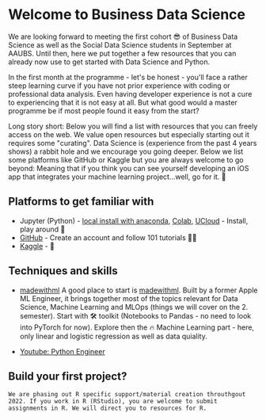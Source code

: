 # Welcome to Business Data Science

We are looking forward to meeting the first cohort 😎 of Business Data Science as well as the Social Data Science students in September at AAUBS. 
Until then, here we put together a few resources that you can already now use to get started with Data Science and Python.

In the first month at the programme  - let's be honest - you'll face a rather steep learning curve if you have not prior experience with coding or professional data analysis. Even having developer experience is not a cure to experiencing that it is not easy at all. But what good would a master programme be if most people found it easy from the start?

Long story short: Below you will find a list with resources that you can freely access on the web. We value open resources but especially starting out it requires some "curating". Data Science is (experience from the past 4 years shows) a rabbit hole and we encourage you going deeper. Below we list some platforms like GitHub or Kaggle but you are always welcome to go beyond: Meaning that if you think you can see yourself developing an iOS app that integrates your  machine learning project...well, go for it. 🚀


## Platforms to get familiar with
- Jupyter (Python) - [local install with anaconda](https://www.anaconda.com/products/distribution), [Colab](https://colab.research.google.com/), [UCloud](https://cloud.sdu.dk/) - Install, play around 💾
- [GitHub](https://github.com/) - Create an account and follow 101 tutorials 🧑‍💻
- [Kaggle](kaggle.com) - 🧗

## Techniques and skills

- [madewithml](https://madewithml.com/)
    A good place to start is [madewithml](https://madewithml.com/). Built by a former Apple ML Engineer, it brings together most of the topics relevant for Data Science, Machine Learning and MLOps (things we will cover on the 2. semester).
    Start with 🛠 toolkit (Notebooks to Pandas - no need to look into PyTorch for now). Explore then the 🔥 Machine Learning part - here, only linear and logistic regression as well as data quiality.

- [Youtube: Python Engineer](https://www.youtube.com/c/PythonEngineer)



## Build your first project?


```{note}
We are phasing out R specific support/material creation throuthgout 2022. If you work in R (RStudio), you are welcome to submit assignments in R. We will direct you to resources for R.
```